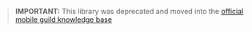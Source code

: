 > **IMPORTANT:** This library was deprecated and moved into the [official mobile guild knowledge base](https://github.com/wix-private/mobile-guild-kb/wiki/Mobile-Crash-Course)
